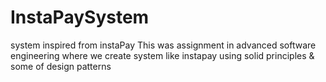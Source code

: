 # InstaPaySystem
system inspired from instaPay
This was assignment in advanced software engineering where we create system like instapay using solid principles & some of design patterns
